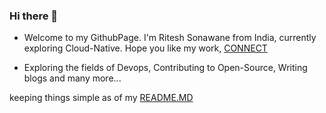 ### Hi there 👋

- Welcome to my GithubPage. I'm Ritesh Sonawane from India, currently exploring Cloud-Native. Hope you like my work, <a href="https://linktr.ee/riteshsonawane1372">CONNECT</a>

- Exploring the fields of Devops, Contributing to Open-Source, Writing blogs and many more... 



keeping things simple as of my  <a href="https://github.com/riteshsonawane1372/riteshsonawane1372/edit/main/README.md"> README.MD</a>
